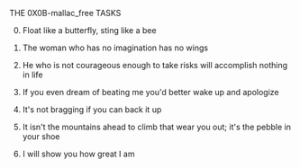 THE 0X0B-mallac_free TASKS

0. Float like a butterfly, sting like a bee
1. The woman who has no imagination has no wings
2. He who is not courageous enough to take risks will accomplish nothing in life

3. If you even dream of beating me you'd better wake up and apologize

4. It's not bragging if you can back it up
5. It isn't the mountains ahead to climb that wear you out; it's the pebble in your shoe
6. I will show you how great I am
